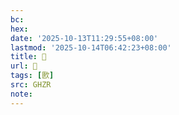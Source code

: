 ```yaml
---
bc:
hex:
date: '2025-10-13T11:29:55+08:00'
lastmod: '2025-10-14T06:42:23+08:00'
title: 󰣫
url: 󰣫
tags: [㰼]
src: GHZR
note:
---
```

